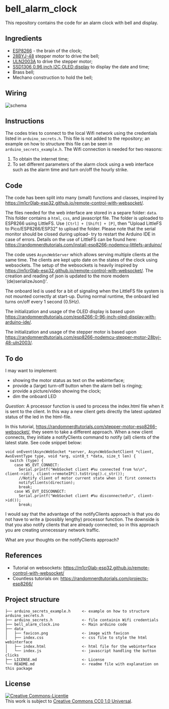 # bell_alarm_clock

This repository contains the code for an alarm clock with bell and display.

## Ingredients

- [ESP8266](https://en.wikipedia.org/wiki/ESP8266) - the brain of the clock;
- [28BYJ-48](https://en.wikipedia.org/wiki/Stepper_motor#/media/File:28BYJ-48_unipolar_stepper_motor_with_ULN2003_driver.jpg) stepper motor to drive the bell;
- [ULN2003A](https://en.wikipedia.org/wiki/ULN2003A) to drive the stepper motor;
- [SSD1306 0.96 inch I2C OLED display](https://wiki.seeedstudio.com/Grove-OLED-Display-0.66-SSD1306_v1.0/) to display the date and time;
- Brass bell;
- Mechano construction to hold the bell;

## Wiring

![schema](https://github.com/user-attachments/assets/e45b879f-0688-4e9d-a254-682cd0c275d9)


## Instructions

The codes tries to connect to the local Wifi network using the credentials listed in `arduino_secrets.h`. 
This file is not added to the repository; an example on how to structure this file can be seen in `arduino_secrets_example.h`.
The Wifi connection is needed for two reasons:
1. To obtain the internet time;
2. To set different parameters of the alarm clock using a web interface such as the alarm time and turn on/off the hourly strike.

## Code

The code has been split into many (small) functions and classes, inspired by https://m1cr0lab-esp32.github.io/remote-control-with-websocket/.

The files needed for the web interface are stored in a separe folder: `data`. This folder contains a `html`, `css`, and javascript file.
The folder is uploaded to ESP8266 using LittleFS. Use `[Ctrl] + [Shift] + [P]`, then "Upload LittleFS to Pico/ESP8266/ESP32" to upload the folder.
Please note that the serial monitor should be closed during upload- try to restart the Arduino IDE in case of errors.
Details on the use of LittleFS can be found here: https://randomnerdtutorials.com/install-esp8266-nodemcu-littlefs-arduino/

The code uses `AsyncWebServer` which allows serving multiple clients at the same time.
The clients are kept upto date on the states of the clock using websockets. 
The setup of the websockets is heavily inspired by https://m1cr0lab-esp32.github.io/remote-control-with-websocket/.
The creation and reading of json is updated to the more modern `(de)serializeJson()'.

The onboard led is used for a bit of signaling when the LittleFS file system is not mounted correctly at start-up.
During normal runtime, the onboard led turns on/off every 1 second (0.5Hz).

The initialization and usage of the OLED display is based upon https://randomnerdtutorials.com/esp8266-0-96-inch-oled-display-with-arduino-ide/.

The initialization and usage of the stepper motor is based upon https://randomnerdtutorials.com/esp8266-nodemcu-stepper-motor-28byj-48-uln2003/.

## To do

I may want to implement:
- showing the motor status as text on the webinterface;
- provide a (large) turn-off button when the alarm bell is ringing;
- provide a picture/video showing the clock;
- dim the onboard LED

*Question:*
A processor function is used to process the index.html file when it is sent to the client. 
In this way a new client gets directly the latest updated status of the led in the html-file.

In this tutorial, https://randomnerdtutorials.com/stepper-motor-esp8266-websocket/, they seem to take a different approach. 
When a new client connects, they initiate a notifyClients command to notify (all) clients of the latest state. 
See code snippet below:

```
void onEvent(AsyncWebSocket *server, AsyncWebSocketClient *client, AwsEventType type, void *arg, uint8_t *data, size_t len) {
  switch (type) {
    case WS_EVT_CONNECT:
      Serial.printf("WebSocket client #%u connected from %s\n", client->id(), client->remoteIP().toString().c_str());
      //Notify client of motor current state when it first connects
      notifyClients(direction);
      break;
    case WS_EVT_DISCONNECT:
      Serial.printf("WebSocket client #%u disconnected\n", client->id());
      break;
```

I would say that the advantage of the notifyClients approach is that you do not have to write a (possibly lengthy) processor function. 
The downside is that you also notify clients that are already connected; so in this approach you are creating unnecessary network traffic.

What are your thoughts on the notifyClients approach?


## References

- Tutorial on websockets: https://m1cr0lab-esp32.github.io/remote-control-with-websocket/
- Countless tutorials on: https://randomnerdtutorials.com/projects-esp8266/

## Project structure

```
├── arduino_secrets_example.h     <- example on how to structure arduino_secrets.h
├── arduino_secrets.h             <- file containin Wifi credentials
├── bell_alarm_clock.ino          <- Main arduino code
├── data
│   ├── favicon.png               <- image with favicon
│   ├── index.css                 <- css file to style the html webinterface
│   ├── index.html                <- html file for the webinterface
│   └── index.js                  <- javascript handling the button clicks 
├── LICENSE.md                    <- License
└── README.md                     <- readme file with explanation on this package
```

## License

<a rel="license" href="https://creativecommons.org/publicdomain/zero/1.0/">
<img alt="Creative Commons-Licentie" style="border-width:0" src="https://licensebuttons.net/l/publicdomain/88x31.png" />
</a>
<br />This work is subject to <a rel="license" href="https://creativecommons.org/publicdomain/zero/1.0/">Creative Commons CC0 1.0 Universal</a>.
